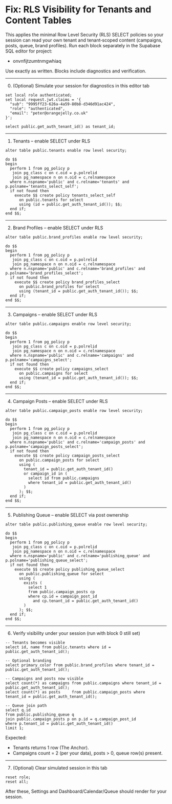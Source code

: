 # Fix: RLS Visibility for Tenants and Content Tables

This applies the minimal Row Level Security (RLS) SELECT policies so your session can read your own tenant and tenant‑scoped content (campaigns, posts, queue, brand profiles). Run each block separately in the Supabase SQL editor for project:

- onvnfijtzumtnmgwhiaq

Use exactly as written. Blocks include diagnostics and verification.

---

0) (Optional) Simulate your session for diagnostics in this editor tab
```
set local role authenticated;
set local request.jwt.claims = '{
  "sub": "9995ff23-626a-4a59-80b8-d346d91ac424",
  "role": "authenticated",
  "email": "peter@orangejelly.co.uk"
}';

select public.get_auth_tenant_id() as tenant_id;
```

---

1) Tenants – enable SELECT under RLS
```
alter table public.tenants enable row level security;

do $$
begin
  perform 1 from pg_policy p
   join pg_class c on c.oid = p.polrelid
   join pg_namespace n on n.oid = c.relnamespace
  where n.nspname='public' and c.relname='tenants' and p.polname='tenants_select_self';
  if not found then
    execute $$ create policy tenants_select_self
      on public.tenants for select
      using (id = public.get_auth_tenant_id()); $$;
  end if;
end $$;
```

---

2) Brand Profiles – enable SELECT under RLS
```
alter table public.brand_profiles enable row level security;

do $$
begin
  perform 1 from pg_policy p
   join pg_class c on c.oid = p.polrelid
   join pg_namespace n on n.oid = c.relnamespace
  where n.nspname='public' and c.relname='brand_profiles' and p.polname='brand_profiles_select';
  if not found then
    execute $$ create policy brand_profiles_select
      on public.brand_profiles for select
      using (tenant_id = public.get_auth_tenant_id()); $$;
  end if;
end $$;
```

---

3) Campaigns – enable SELECT under RLS
```
alter table public.campaigns enable row level security;

do $$
begin
  perform 1 from pg_policy p
   join pg_class c on c.oid = p.polrelid
   join pg_namespace n on n.oid = c.relnamespace
  where n.nspname='public' and c.relname='campaigns' and p.polname='campaigns_select';
  if not found then
    execute $$ create policy campaigns_select
      on public.campaigns for select
      using (tenant_id = public.get_auth_tenant_id()); $$;
  end if;
end $$;
```

---

4) Campaign Posts – enable SELECT under RLS
```
alter table public.campaign_posts enable row level security;

do $$
begin
  perform 1 from pg_policy p
   join pg_class c on c.oid = p.polrelid
   join pg_namespace n on n.oid = c.relnamespace
  where n.nspname='public' and c.relname='campaign_posts' and p.polname='campaign_posts_select';
  if not found then
    execute $$ create policy campaign_posts_select
      on public.campaign_posts for select
      using (
        tenant_id = public.get_auth_tenant_id()
        or campaign_id in (
          select id from public.campaigns
          where tenant_id = public.get_auth_tenant_id()
        )
      ); $$;
  end if;
end $$;
```

---

5) Publishing Queue – enable SELECT via post ownership
```
alter table public.publishing_queue enable row level security;

do $$
begin
  perform 1 from pg_policy p
   join pg_class c on c.oid = p.polrelid
   join pg_namespace n on n.oid = c.relnamespace
  where n.nspname='public' and c.relname='publishing_queue' and p.polname='publishing_queue_select';
  if not found then
    execute $$ create policy publishing_queue_select
      on public.publishing_queue for select
      using (
        exists (
          select 1
          from public.campaign_posts cp
          where cp.id = campaign_post_id
            and cp.tenant_id = public.get_auth_tenant_id()
        )
      ); $$;
  end if;
end $$;
```

---

6) Verify visibility under your session (run with block 0 still set)
```
-- Tenants becomes visible
select id, name from public.tenants where id = public.get_auth_tenant_id();

-- Optional branding
select primary_color from public.brand_profiles where tenant_id = public.get_auth_tenant_id();

-- Campaigns and posts now visible
select count(*) as campaigns from public.campaigns where tenant_id = public.get_auth_tenant_id();
select count(*) as posts     from public.campaign_posts where tenant_id = public.get_auth_tenant_id();

-- Queue join path
select q.id
from public.publishing_queue q
join public.campaign_posts p on p.id = q.campaign_post_id
where p.tenant_id = public.get_auth_tenant_id()
limit 1;
```

Expected:
- Tenants returns 1 row (The Anchor).
- Campaigns count = 2 (per your data), posts > 0, queue row(s) present.

---

7) (Optional) Clear simulated session in this tab
```
reset role;
reset all;
```

After these, Settings and Dashboard/Calendar/Queue should render for your session.

